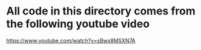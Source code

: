 # All code in this directory comes from the following youtube video
https://www.youtube.com/watch?v=sBws8MSXN7A
